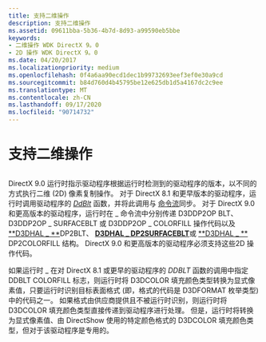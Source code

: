 ```yaml
---
title: 支持二维操作
description: 支持二维操作
ms.assetid: 09611bba-5b36-4b7d-8d93-a99590eb5bbe
keywords:
- 二维操作 WDK DirectX 9。0
- 2D 操作 WDK DirectX 9。0
ms.date: 04/20/2017
ms.localizationpriority: medium
ms.openlocfilehash: 0f4a6aa90ecd1dec1b99732693eef3ef0e30a9cd
ms.sourcegitcommit: b84d760d4b45795be12e625db1d5a4167dc2c9ee
ms.translationtype: MT
ms.contentlocale: zh-CN
ms.lasthandoff: 09/17/2020
ms.locfileid: "90714732"
---
```

# <a name="supporting-two-dimensional-operations"></a>支持二维操作


## <span id="ddk_supporting_two_dimensional_operations_gg"></span><span id="DDK_SUPPORTING_TWO_DIMENSIONAL_OPERATIONS_GG"></span>


DirectX 9.0 运行时指示驱动程序根据运行时检测到的驱动程序的版本，以不同的方式执行二维 (2D) 像素复制操作。 对于 DirectX 8.1 和更早版本的驱动程序，运行时调用驱动程序的 [*DdBlt*](/windows/win32/api/ddrawint/nc-ddrawint-pdd_surfcb_blt) 函数，并将此调用与 [命令流](command-stream.md)同步。 对于 DirectX 9.0 和更高版本的驱动程序，运行时在 \_ 命令流中分别传递 D3DDP2OP BLT、D3DDP2OP \_ SURFACEBLT 或 D3DDP2OP \_ COLORFILL 操作代码以及 [**D3DHAL \_ **](/windows-hardware/drivers/ddi/d3dhal/ns-d3dhal-_d3dhal_dp2blt)DP2BLT、 [**D3DHAL \_ DP2SURFACEBLT**](/windows-hardware/drivers/ddi/d3dhal/ns-d3dhal-_d3dhal_dp2surfaceblt)或 [**D3DHAL \_ **](/windows-hardware/drivers/ddi/d3dhal/ns-d3dhal-_d3dhal_dp2colorfill) DP2COLORFILL 结构。 DirectX 9.0 和更高版本的驱动程序必须支持这些2D 操作代码。

如果运行时 \_ 在对 DirectX 8.1 或更早的驱动程序的 *DDBLT* 函数的调用中指定 DDBLT COLORFILL 标志，则运行时将 D3DCOLOR 填充颜色类型转换为显式像素值，只要运行时识别目标表面格式 (即，格式的代码是 D3DFORMAT 枚举类型) 中的代码之一。 如果格式由供应商提供且不被运行时识别，则运行时将 D3DCOLOR 填充颜色类型直接传递到驱动程序进行处理。 但是，运行时将转换为显式像素值、由 DirectShow 使用的特定颜色格式的 D3DCOLOR 填充颜色类型，但对于该驱动程序是专用的。

 


